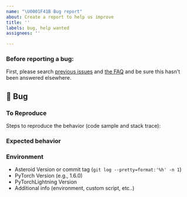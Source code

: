 ```yaml
---
name: "\U0001F41B Bug report"
about: Create a report to help us improve
title: ''
labels: bug, help wanted
assignees: ''

---
```


### Before reporting a bug:
First, please search [previous issues](https://github.com/mpariente/asteroid/issues)
and [the FAQ](https://mpariente.github.io/asteroid/faq.html) and be sure this hasn't
been answered elsewhere.

## 🐛 Bug

<!-- A clear and concise description of what the bug is. -->

### To Reproduce
<!-- Ideally attach a minimal code sample to reproduce the bug.
Minimal means having the shortest code but still preserving the bug. -->

Steps to reproduce the behavior (code sample and stack trace):

### Expected behavior

<!-- A clear and concise description of what you expected to happen. -->

### Environment

 - Asteroid Version or commit tag (`git log --pretty=format:'%h' -n 1`)
 - PyTorch Version (e.g., 1.6.0)
 - PyTorchLightning Version
 - Additional info (environment, custom script, etc..)
